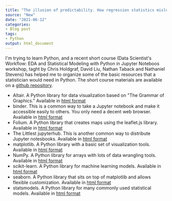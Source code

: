 ```yaml
---
title: "The illusion of predictability. How regression statistics mislead experts"
source: "New"
date: "2021-06-12"
categories:
- Blog post
tags:
- Python
output: html_document
---
```


I'm trying to learn Python, and a recent short course (Data Scientist's Workflow: EDA and Statistical Modeling with Python in Jupyter Noteboos workshop, taght by Chris Holdgraf, David Liu, Nathan Taback and Nathaniel Stevens) has helped me to organize some of the basic resources that a statistician would need in Python. The short course materials are available on a [github repository][ssc1].

<!--more-->

+ Altair. A Python library for data visualization based on "The Grammar of Graphics." Available in [html format][alt1]
+ binder. This is a common way to take a Jupyter notebook and make it accessible easily to others. You only need a decent web browser. Available in [html format][bin1]
+ Folium. A Python library that creates maps using the leaflet.js library. Available in [html format][fol1]
+ The Littlest jupyterhub. This is another common way to distribute Jupyter notesbooks. Available in [html format][lit1]
+ matplotlib. A Python library with a basic set of visualization tools. Available in [html format][mat1]
+ NumPy. A Python library for arrays with lots of data wrangling tools. Available in [html format][num1]
+ scikit-learn. A Python library for machine learning models. Available in [html format][sci1]
+ seaborn. A Python library that sits on top of matplotlib and allows flexible customization. Available in [html format][sea1]
+ statsmodels. A Python library for many commonly used statistical models. Available in [html format][sta1]

[alt1]: https://altair-viz.github.io/
[bin1]: https://gke.mybinder.org/
[fol1]: https://python-visualization.github.io/folium/
[lit1]: https://tljh.jupyter.org/en/latest/
[mat1]: https://matplotlib.org/
[num1]: https://numpy.org/
[sci1]: https://scikit-learn.org/stable/
[sea1]: https://seaborn.pydata.org/
[ssc1]: https://github.com/ssc-datascience/pythonjupyter_wshop2021
[sta1]: https://www.statsmodels.org/stable/index.html
